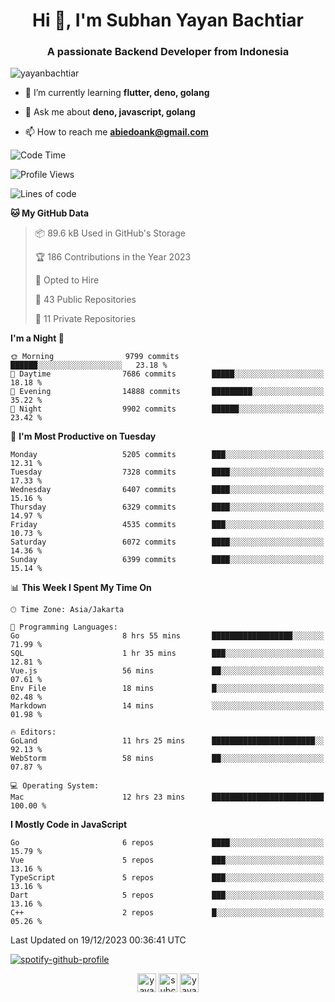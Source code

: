 <h1 align="center">Hi 👋, I'm Subhan Yayan Bachtiar</h1>
<h3 align="center">A passionate Backend Developer from Indonesia</h3>

<p align="left"> <img src="https://komarev.com/ghpvc/?username=yayanbachtiar" alt="yayanbachtiar" /> </p>

- 🌱 I’m currently learning **flutter, deno, golang**

- 💬 Ask me about **deno, javascript, golang**

- 📫 How to reach me **abiedoank@gmail.com**

<!--START_SECTION:waka-->
![Code Time](http://img.shields.io/badge/Code%20Time-6%2C216%20hrs%209%20mins-blue)

![Profile Views](http://img.shields.io/badge/Profile%20Views-0-blue)

![Lines of code](https://img.shields.io/badge/From%20Hello%20World%20I%27ve%20Written-46.4%20million%20lines%20of%20code-blue)

**🐱 My GitHub Data** 

> 📦 89.6 kB Used in GitHub's Storage 
 > 
> 🏆 186 Contributions in the Year 2023
 > 
> 💼 Opted to Hire
 > 
> 📜 43 Public Repositories 
 > 
> 🔑 11 Private Repositories 
 > 
**I'm a Night 🦉** 

```text
🌞 Morning                9799 commits        ██████░░░░░░░░░░░░░░░░░░░   23.18 % 
🌆 Daytime                7686 commits        █████░░░░░░░░░░░░░░░░░░░░   18.18 % 
🌃 Evening                14888 commits       █████████░░░░░░░░░░░░░░░░   35.22 % 
🌙 Night                  9902 commits        ██████░░░░░░░░░░░░░░░░░░░   23.42 % 
```
📅 **I'm Most Productive on Tuesday** 

```text
Monday                   5205 commits        ███░░░░░░░░░░░░░░░░░░░░░░   12.31 % 
Tuesday                  7328 commits        ████░░░░░░░░░░░░░░░░░░░░░   17.33 % 
Wednesday                6407 commits        ████░░░░░░░░░░░░░░░░░░░░░   15.16 % 
Thursday                 6329 commits        ████░░░░░░░░░░░░░░░░░░░░░   14.97 % 
Friday                   4535 commits        ███░░░░░░░░░░░░░░░░░░░░░░   10.73 % 
Saturday                 6072 commits        ████░░░░░░░░░░░░░░░░░░░░░   14.36 % 
Sunday                   6399 commits        ████░░░░░░░░░░░░░░░░░░░░░   15.14 % 
```


📊 **This Week I Spent My Time On** 

```text
🕑︎ Time Zone: Asia/Jakarta

💬 Programming Languages: 
Go                       8 hrs 55 mins       ██████████████████░░░░░░░   71.99 % 
SQL                      1 hr 35 mins        ███░░░░░░░░░░░░░░░░░░░░░░   12.81 % 
Vue.js                   56 mins             ██░░░░░░░░░░░░░░░░░░░░░░░   07.61 % 
Env File                 18 mins             █░░░░░░░░░░░░░░░░░░░░░░░░   02.48 % 
Markdown                 14 mins             ░░░░░░░░░░░░░░░░░░░░░░░░░   01.98 % 

🔥 Editors: 
GoLand                   11 hrs 25 mins      ███████████████████████░░   92.13 % 
WebStorm                 58 mins             ██░░░░░░░░░░░░░░░░░░░░░░░   07.87 % 

💻 Operating System: 
Mac                      12 hrs 23 mins      █████████████████████████   100.00 % 
```

**I Mostly Code in JavaScript** 

```text
Go                       6 repos             ████░░░░░░░░░░░░░░░░░░░░░   15.79 % 
Vue                      5 repos             ███░░░░░░░░░░░░░░░░░░░░░░   13.16 % 
TypeScript               5 repos             ███░░░░░░░░░░░░░░░░░░░░░░   13.16 % 
Dart                     5 repos             ███░░░░░░░░░░░░░░░░░░░░░░   13.16 % 
C++                      2 repos             █░░░░░░░░░░░░░░░░░░░░░░░░   05.26 % 
```




 Last Updated on 19/12/2023 00:36:41 UTC
<!--END_SECTION:waka-->

[![spotify-github-profile](https://spotify-github-profile.vercel.app/api/view?uid=31qtu2k4v3mbxp7clcmm6imuqq6e&cover_image=true&theme=default&show_offline=false&bar_color=53b14f&bar_color_cover=true)](https://github.com/kittinan/spotify-github-profile)


<p align="center">
<a href="https://dev.to/yayanbachtiar" target="blank"><img align="center" src="https://cdn.jsdelivr.net/npm/simple-icons@3.0.1/icons/dev-dot-to.svg" alt="yayanbachtiar" height="30" width="30" /></a>
<a href="https://linkedin.com/in/subchanyayanbachtiar" target="blank"><img align="center" src="https://cdn.jsdelivr.net/npm/simple-icons@3.0.1/icons/linkedin.svg" alt="subchanyayanbachtiar" height="30" width="30" /></a>
<a href="https://codesandbox.com/yayanbachtiar" target="blank"><img align="center" src="https://cdn.jsdelivr.net/npm/simple-icons@3.0.1/icons/codesandbox.svg" alt="yayanbachtiar" height="30" width="30" /></a>
</p>
